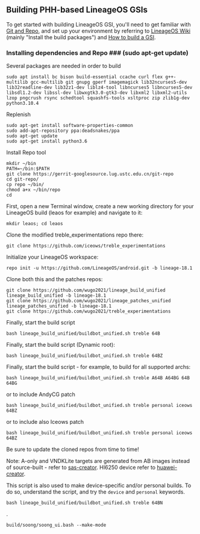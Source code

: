 
## Building PHH-based LineageOS GSIs ##

To get started with building LineageOS GSI, you'll need to get familiar with [Git and Repo](https://source.android.com/source/using-repo.html), and set up your environment by referring to [LineageOS Wiki](https://wiki.lineageos.org/devices/redfin/build) (mainly "Install the build packages") and [How to build a GSI](https://github.com/phhusson/treble_experimentations/wiki/How-to-build-a-GSI%3F).
 ### Installing dependencies and Repo ### (sudo apt-get update)

Several packages are needed in order to build
```
sudo apt install bc bison build-essential ccache curl flex g++-multilib gcc-multilib git gnupg gperf imagemagick lib32ncurses5-dev lib32readline-dev lib32z1-dev liblz4-tool libncurses5 libncurses5-dev libsdl1.2-dev libssl-dev libwxgtk3.0-gtk3-dev libxml2 libxml2-utils lzop pngcrush rsync schedtool squashfs-tools xsltproc zip zlib1g-dev python3.10.4
```
Replenish
```
sudo apt-get install software-properties-common
sudo add-apt-repository ppa:deadsnakes/ppa
sudo apt-get update
sudo apt-get install python3.6
```
Install Repo tool
```
mkdir ~/bin
PATH=~/bin:$PATH
git clone https://gerrit-googlesource.lug.ustc.edu.cn/git-repo
cd git-repo/
cp repo ~/bin/
chmod a+x ~/bin/repo
cd
```

First, open a new Terminal window, create a new working directory for your LineageOS build (leaos for example) and navigate to it:

    mkdir leaos; cd leaos
    
Clone the modified treble_experimentations repo there:

    git clone https://github.com/iceows/treble_experimentations

Initialize your LineageOS workspace:

    repo init -u https://github.com/LineageOS/android.git -b lineage-18.1

Clone both this and the patches repos:

    git clone https://github.com/wugo2021/lineage_build_unified lineage_build_unified -b lineage-18.1
    git clone https://github.com/wugo2021/lineage_patches_unified lineage_patches_unified -b lineage-18.1
    git clone https://github.com/wugo2021/treble_experimentations

Finally, start the build script

    bash lineage_build_unified/buildbot_unified.sh treble 64B

Finally, start the build script (Dynamic root):

    bash lineage_build_unified/buildbot_unified.sh treble 64BZ
    
Finally, start the build script - for example, to build for all supported archs:

    bash lineage_build_unified/buildbot_unified.sh treble A64B A64BG 64B 64BG
    
or to include AndyCG patch

    bash lineage_build_unified/buildbot_unified.sh treble personal iceows 64BZ

or to include also Iceows patch

    bash lineage_build_unified/buildbot_unified.sh treble personal iceows 64BZ

Be sure to update the cloned repos from time to time!


Note: A-only and VNDKLite targets are generated from AB images instead of source-built - refer to [sas-creator](https://github.com/wugo2021/sas-creator). HI6250 device refer to [huawei-creator](https://github.com/wugo2021/huawei-creator).


This script is also used to make device-specific and/or personal builds. To do so, understand the script, and try the `device` and `personal` keywords.



    bash lineage_build_unified/buildbot_unified.sh treble 64BN
    
.
    
    build/soong/soong_ui.bash --make-mode
